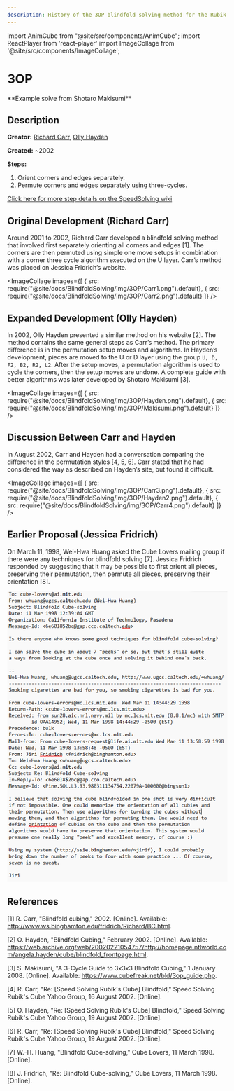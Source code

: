 ```yaml
---
description: History of the 3OP blindfold solving method for the Rubik's Cube.
---
```


import AnimCube from "@site/src/components/AnimCube";
import ReactPlayer from 'react-player'
import ImageCollage from '@site/src/components/ImageCollage';

# 3OP

<AnimCube params="config=../../ReconstructionConfig.txt&initmove=D' B' F R' F2 U F L2 D2 B' U2 R2 D' L2 F R' D' F U L' F U' R B2 U'&move={Scramble: D' B' F R' F2 U F L2 D2 B' U2 R2 D' L2 F R' D' F U L' F U' R B2 U'}{Orient corners: z' U' R' U R U' R' U - L' - U' R U R' U' R U - L - z x2 z' -U' R U R' U' R U R' - L' - U' R U R' U' R U R' - L' - U' R U R' U' R U R' - L2 - z x2}z'U'R'URU'R'UL'U'RUR'U'RULzx2z'U'RUR'U'RUR'L'U'RUR'U'RUR'L'U'RUR'U'RUR'L2zx2{Orient edges: x - d D r R d D r R d D r R - x' z' R - M U M U M U M U - R' z}x d D r R d D r R d D r R x' z' R M U M U M U M U R' z{UF -> BR -> DF: U' D z' R' U R' U' R' U' R' U R U R2 z D' U}U'Dz'-R'UR'U'R'U'R'URUR2-zD'U{UF -> DR -> DB: F2 x2 U' - R' U R' U' R' U' R' U R U R2 - U x2 F2}F2x2U'-R'UR'U'R'U'R'URUR2-Ux2F2{UF -> UR -> FL: L' U2 R2 U' R' U' R U R U R U' R U2 L}L'U2-R2U'R'U'RURURU'R-U2L{UF <-> FR, UL <-> BL: URUL-RLU2R'L'F'B'U2FB-L'U'R'U'}URULRLU2R'L'F'B'U2FBL'U'R'U'{UFL -> DFL -> UBL: D2 R2 U' R B' R F2 R' B R F2 R2 - U R2 D2}D2R2U'-RB'RF2R'BRF2R2-UR2D2{UFL -> UFR -> DBR: D B2 R B' R F2 R' B R F2 R2 B2 D'}DB2-RB'RF2R'BRF2R2-B2D'{UFL -> DFR -> UBR: D' R2 D2 B2 R B' R F2 R' B R F2 R2 B2 D2 R2 D}D'R2D2B2-RB'RF2R'BRF2R2-B2D2R2D" width="600px" height="400px" /> 
**Example solve from Shotaro Makisumi**

## Description

**Creator:** [Richard Carr](CubingContributors/MethodDevelopers.md#carr-richard), [Olly Hayden](CubingContributors/MethodDevelopers.md#hayden-olly)

**Created:** ~2002

**Steps:**

1. Orient corners and edges separately.
2. Permute corners and edges separately using three-cycles.

[Click here for more step details on the SpeedSolving wiki](https://www.speedsolving.com/wiki/index.php?title=3OP)

## Original Development (Richard Carr)

Around 2001 to 2002, Richard Carr developed a blindfold solving method that involved first separately orienting all corners and edges [1]. The corners are then permuted using simple one move setups in combination with a corner three cycle algorithm executed on the U layer. Carr’s method was placed on Jessica Fridrich’s website.

<ImageCollage
images={[
{ src: require("@site/docs/BlindfoldSolving/img/3OP/Carr1.png").default},
{ src: require("@site/docs/BlindfoldSolving/img/3OP/Carr2.png").default}
]}
/>

## Expanded Development (Olly Hayden)

In 2002, Olly Hayden presented a similar method on his website [2]. The method contains the same general steps as Carr’s method. The primary difference is in the permutation setup moves and algorithms. In Hayden’s development, pieces are moved to the U or D layer using the group `U, D, F2, B2, R2, L2`. After the setup moves, a permutation algorithm is used to cycle the corners, then the setup moves are undone. A complete guide with better algorithms was later developed by Shotaro Makisumi [3].

<ImageCollage
images={[
{ src: require("@site/docs/BlindfoldSolving/img/3OP/Hayden.png").default},
{ src: require("@site/docs/BlindfoldSolving/img/3OP/Makisumi.png").default}
]}
/>

## Discussion Between Carr and Hayden

In August 2002, Carr and Hayden had a conversation comparing the difference in the permutation styles [4, 5, 6]. Carr stated that he had considered the way as described on Hayden’s site, but found it difficult.

<ImageCollage
images={[
{ src: require("@site/docs/BlindfoldSolving/img/3OP/Carr3.png").default},
{ src: require("@site/docs/BlindfoldSolving/img/3OP/Hayden2.png").default},
{ src: require("@site/docs/BlindfoldSolving/img/3OP/Carr4.png").default}
]}
/>

## Earlier Proposal (Jessica Fridrich)

On March 11, 1998, Wei-Hwa Huang asked the Cube Lovers mailing group if there were any techniques for blindfold solving [7]. Jessica Fridrich responded by suggesting that it may be possible to first orient all pieces, preserving their permutation, then permute all pieces, preserving their orientation [8].

![](../img/BlindfoldSolvingOrigins/Fridrich.png)

## References

[1] R. Carr, "Blindfold cubing," 2002. [Online]. Available: http://www.ws.binghamton.edu/fridrich/Richard/BC.html.

[2] O. Hayden, "Blindfold Cubing," February 2002. [Online]. Available: https://web.archive.org/web/20020221054757/http://homepage.ntlworld.com/angela.hayden/cube/blindfold_frontpage.html.

[3] S. Makisumi, "A 3-Cycle Guide to 3x3x3 Blindfold Cubing," 1 January 2008. [Online]. Available: https://www.cubefreak.net/bld/3op_guide.php.

[4] R. Carr, "Re: [Speed Solving Rubik's Cube] Blindfold," Speed Solving Rubik's Cube Yahoo Group, 16 August 2002. [Online].

[5] O. Hayden, "Re: [Speed Solving Rubik's Cube] Blindfold," Speed Solving Rubik's Cube Yahoo Group, 19 August 2002. [Online].

[6] R. Carr, "Re: [Speed Solving Rubik's Cube] Blindfold," Speed Solving Rubik's Cube Yahoo Group, 19 August 2002. [Online].

[7] W.-H. Huang, "Blindfold Cube-solving," Cube Lovers, 11 March 1998. [Online].

[8] J. Fridrich, "Re: Blindfold Cube-solving," Cube Lovers, 11 March 1998. [Online].
